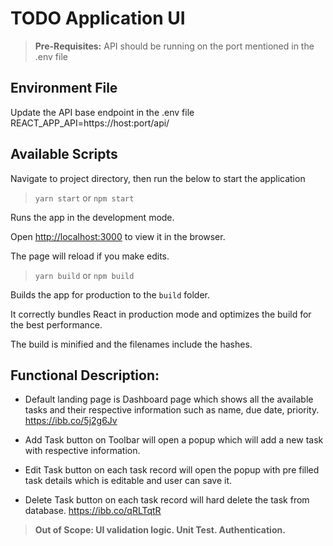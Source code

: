 # TODO Application UI

>**Pre-Requisites:**
  API should be running on the port mentioned in the .env file

## Environment File
Update the API base endpoint in the .env file
REACT_APP_API=https://host:port/api/

## Available Scripts

Navigate to project directory, then run the below to start the application  

> `yarn start`
or
 `npm start`

Runs the app in the development mode.

Open [http://localhost:3000](http://localhost:3000) to view it in the browser. 

The page will reload if you make edits. 

> `yarn build`
or
 `npm build`

Builds the app for production to the `build` folder.

It correctly bundles React in production mode and optimizes the build for the best performance.

The build is minified and the filenames include the hashes.

## Functional Description:

 - Default landing page is Dashboard page which shows all the available
   tasks and their respective information such as name, due date,
   priority.
   https://ibb.co/5j2g6Jv
   
  - Add Task button on Toolbar will open a popup which will add a new
   task with respective information.
   
   - Edit Task button on each task record will open the popup with pre
   filled task details which is editable and user can save it.
   
   - Delete Task button on each task record will hard delete the task from
   database.
   https://ibb.co/qRLTqtR

>**Out of Scope:
UI validation logic.
Unit Test.
Authentication.**
